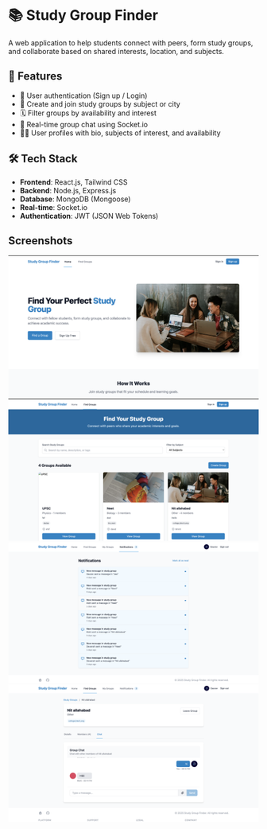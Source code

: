 # 📚 Study Group Finder

A web application to help students connect with peers, form study groups, and collaborate based on shared interests, location, and subjects.

## 🚀 Features

- 🔐 User authentication (Sign up / Login)
- 📖 Create and join study groups by subject or city
- 🗓️ Filter groups by availability and interest
- 💬 Real-time group chat using Socket.io
- 🧑‍💻 User profiles with bio, subjects of interest, and availability

## 🛠️ Tech Stack

- **Frontend**: React.js, Tailwind CSS
- **Backend**: Node.js, Express.js
- **Database**: MongoDB (Mongoose)
- **Real-time**: Socket.io
- **Authentication**: JWT (JSON Web Tokens)

## Screenshots

![Homepage Screenshot](ss/homepage.png)
![Study Groups](ss/study-groups.png)
![Notification](ss/notification.png)
![Chat](ss/chat.png)


